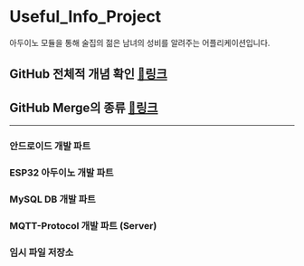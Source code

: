 # Useful_Info_Project
아두이노 모듈을 통해 술집의 젊은 남녀의 성비를 알려주는 어플리케이션입니다. 

## GitHub 전체적 개념 확인 [🔗링크](https://velog.io/@cos/Github%EC%97%90%EC%84%9C-%ED%98%91%EC%97%85%ED%95%98%EB%8A%94-%EB%B0%A9%EB%B2%95?fbclid=IwAR060iCbkiNdpoeISC_aY2lJtCZ2TDA1QeZzYbKiQJkN328gfOaTc1pS18M)

## GitHub Merge의 종류 [🔗링크](https://im-developer.tistory.com/182)

----

### 안드로이드 개발 파트

### ESP32 아두이노 개발 파트

### MySQL DB 개발 파트 

### MQTT-Protocol 개발 파트 (Server)

### 임시 파일 저장소 
